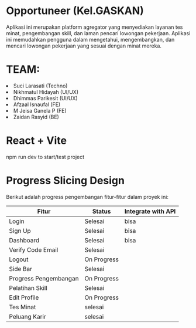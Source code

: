 # Opportuneer (Kel.GASKAN)
Aplikasi ini merupakan platform agregator yang menyediakan layanan tes minat, 
pengembangan skill, dan laman pencari lowongan pekerjaan. Aplikasi ini memudahkan pengguna dalam mengetahui,
mengembangkan, dan mencari lowongan pekerjaan yang sesuai dengan minat mereka.

# TEAM:
<li>Suci Larasati (Techno)</li>
<li>Nikhmatul Hidayah (UI/UX)</li>
<li>Dhimmas Parikesit (UI/UX)</li>
<li>Afzaal Isnaufal (FE)</li>
<li>M Jeisa Ganela P (FE)</li>
<li>Zaidan Rasyid (BE)</li>

# React + Vite
npm run dev to start/test project

# Progress Slicing Design

Berikut adalah progress pengembangan fitur-fitur dalam proyek ini:

| Fitur                 | Status          | Integrate with API                   |
|-----------------------|-----------------|--------------------------------------|
| Login                 | Selesai         | bisa |
| Sign Up               | Selesai         |     bisa    |
| Dashboard             | Selesai         |  bisa     |
| Verify Code Email     | Selesai         |  |
| Logout                | On Progress     |  |
| Side Bar              | Selesai     | |
| Progress Pengembangan | On Progress     |     |
| Pelatihan Skill    | Selesai    |      |
| Edit Profile          | On Progress     |    |
| Tes Minat             | selesai      |         |
| Peluang Karir         | selesai     |        |


